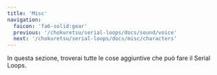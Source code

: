 ```yaml
---
title: 'Misc'
navigation:
  faicon: 'fa6-solid:gear'
  previous: '/chokuretsu/serial-loops/docs/sound/voice'
  next: '/chokuretsu/serial-loops/docs/misc/characters'
---
```


In questa sezione, troverai tutte le cose aggiuntive che può fare il Serial Loops.